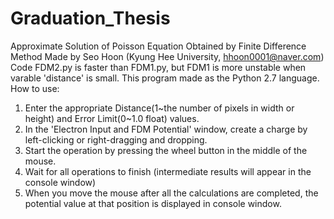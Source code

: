 # Graduation_Thesis
Approximate Solution of Poisson Equation Obtained by Finite Difference Method
Made by Seo Hoon (Kyung Hee University, hhoon0001@naver.com)
Code FDM2.py is faster than FDM1.py, but FDM1 is more unstable when varable 'distance' is small. 
This program made as the Python 2.7 language.
How to use:
1. Enter the appropriate Distance(1~the number of pixels in width or height) and Error Limit(0~1.0 float) values.
2. In the 'Electron Input and FDM Potential' window, create a charge by left-clicking or right-dragging and dropping.
3. Start the operation by pressing the wheel button in the middle of the mouse.
4. Wait for all operations to finish (intermediate results will appear in the console window)
5. When you move the mouse after all the calculations are completed, the potential value at that position is displayed in console window.
